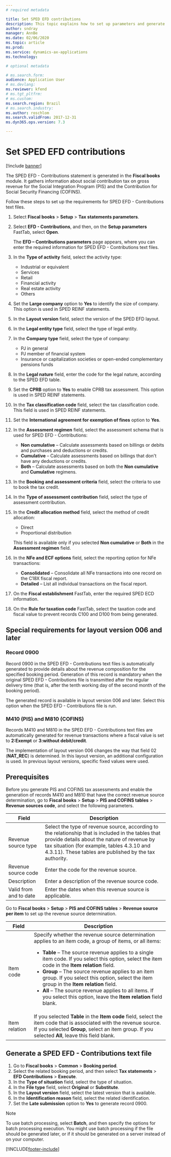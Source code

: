 ```yaml
---
# required metadata

title: Set SPED EFD contributions 
description: This topic explains how to set up parameters and generate the SPED EFD - Contributions statement for Brazil. 
author: sndray
manager: AnnBe
ms.date: 02/06/2020
ms.topic: article
ms.prod: 
ms.service: dynamics-ax-applications
ms.technology:

# optional metadata

# ms.search.form:  
audience: Application User
# ms.devlang: 
ms.reviewer: kfend
# ms.tgt_pltfrm: 
# ms.custom: 
ms.search.region: Brazil
# ms.search.industry: 
ms.author: roschlom
ms.search.validFrom: 2017-12-31
ms.dyn365.ops.version: 7.3

---
```


# Set SPED EFD contributions

[!include [banner](../includes/banner.md)]

The SPED EFD - Contributions statement is generated in the **Fiscal books** module. It gathers information about social contribution tax on gross revenue for the Social Integration Program (PIS) and the Contribution for Social Security Financing (COFINS).

Follow these steps to set up the requirements for SPED EFD - Contributions text files.

1. Select **Fiscal books** \> **Setup** \> **Tax statements parameters**.
2. Select **EFD - Contributions**, and then, on the **Setup parameters** FastTab, select **Open**.

    The **EFD – Contributions parameters** page appears, where you can enter the required information for SPED EFD - Contributions text files.

3. In the **Type of activity** field, select the activity type:

    - Industrial or equivalent
    - Services
    - Retail
    - Financial activity
    - Real estate activity
    - Others

4. Set the **Large company** option to **Yes** to identify the size of company. This option is used in SPED REINF statements.
5. In the **Layout version** field, select the version of the SPED EFD layout. 
6. In the **Legal entity type** field, select the type of legal entity.
7. In the **Company type** field, select the type of company:

    - PJ in general
    - PJ member of financial system
    - Insurance or capitalization societies or open-ended complementary pensions funds

8. In the **Legal nature** field, enter the code for the legal nature, according to the SPED EFD table.
9. Set the **CPRB** option to **Yes** to enable CPRB tax assessment. This option is used in SPED REINF statements.
10. In the **Tax classification code** field, select the tax classification code. This field is used in SPED REINF statements.
11. Set the **International agreement for exemption of fines** option to **Yes**.
12. In the **Assessment regimen** field, select the assessment schema that is used for SPED EFD - Contributions:

    - **Non cumulative** – Calculate assessments based on billings or debits and purchases and deductions or credits.
    - **Cumulative** – Calculate assessments based on billings that don't have any deductions or credits.
    - **Both** – Calculate assessments based on both the **Non cumulative** and **Cumulative** regimens.

13. In the **Booking and assessment criteria** field, select the criteria to use to book the tax credit.
14. In the **Type of assessment contribution** field, select the type of assessment contribution.
15. In the **Credit allocation method** field, select the method of credit allocation:

    - Direct
    - Proportional distribution

    This field is available only if you selected **Non cumulative** or **Both** in the **Assessment regimen** field.

16. In the **NFe and ECF options** field, select the reporting option for NFe transactions:

    - **Consolidated** – Consolidate all NFe transactions into one record on the C18X fiscal report.
    - **Detailed** – List all individual transactions on the fiscal report.

17. On the **Fiscal establishment** FastTab, enter the required SPED ECD information.
18. On the **Rule for taxation code** FastTab, select the taxation code and fiscal value to prevent records C100 and D100 from being generated.

## Special requirements for layout version 006 and later

### Record 0900

Record 0900 in the SPED EFD - Contributions text files is automatically generated to provide details about the revenue composition for the specified booking period. Generation of this record is mandatory when the original SPED EFD - Contributions file is transmitted after the regular delivery time (that is, after the tenth working day of the second month of the booking period).

The generated record is available in layout version 006 and later. Select this option when the SPED EFD - Contributions file is run.

### M410 (PIS) and M810 (COFINS)

Records M410 and M810 in the SPED EFD - Contributions text files are automatically generated for revenue transactions where a fiscal value is set to **2:Exempt** or **3:without debit/credit**.

The implementation of layout version 006 changes the way that field 02 (**NAT\_REC**) is determined. In this layout version, an additional configuration is used. In previous layout versions, specific fixed values were used.

## Prerequisites

Before you generate PIS and COFINS tax assessments and enable the generation of records M410 and M810 that have the correct revenue source determination, go to **Fiscal books** \> **Setup** \> **PIS and COFINS tables** \> **Revenue sources code**, and select the following parameters.

<table>
<thead>
<tr>
<th>Field</th>
<th>Description</th>
</tr>
</thead>
<tbody>
<tr>
<td>Revenue source type</td>
<td>Select the type of revenue source, according to the relationship that is included in the tables that provide details about the nature of revenue by tax situation (for example, tables 4.3.10 and 4.3.11). These tables are published by the tax authority.</td>
</tr>
<tr>
<td>Revenue source code</td>
<td>Enter the code for the revenue source.</td>
</tr>
<tr>
<td>Description</td>
<td>Enter a description of the revenue source code.</td>
</tr>
<tr>
<td>Valid from and to date</td>
<td>Enter the dates when this revenue source is applicable.</td>
</tr>
</tbody>
</table>

Go to **Fiscal books** \> **Setup** \> **PIS and COFINS tables** \> **Revenue source per item** to set up the revenue source determination.

<table>
<thead>
<tr>
<th>Field</th>
<th>Description</th>
</tr>
</thead>
<tbody>
<tr>
<td>Item code</td>
<td>Specify whether the revenue source determination applies to an item code, a group of items, or all items:
<ul>
<li><strong>Table</strong> – The source revenue applies to a single item code. If you select this option, select the item code in the <strong>Item relation</strong> field.</li>
<li><strong>Group</strong> – The source revenue applies to an item group. If you select this option, select the item group in the <strong>Item relation</strong> field.</li>
<li><strong>All</strong> – The source revenue applies to all items. If you select this option, leave the <strong>Item relation</strong> field blank.</li>
</ul>
</td>
</tr>
<tr>
<td>Item relation</td>
<td>If you selected <strong>Table</strong> in the <strong>Item code</strong> field, select the item code that is associated with the revenue source. If you selected <strong>Group</strong>, select an item group. If you selected <strong>All</strong>, leave this field blank.</td>
</tr>
</tbody>
</table>

## Generate a SPED EFD - Contributions text file

1. Go to **Fiscal books** \> **Common** \> **Booking period**.
2. Select the related booking period, and then select **Tax statements** \> **EFD Contributions** \> **Execute**.
3. In the **Type of situation** field, select the type of situation.
4. In the **File type** field, select **Original** or **Substitute**.
5. In the **Layout version** field, select the latest version that is available.
6. In the **Identification reason** field, select the related identification.
7. Set the **Late submission** option to **Yes** to generate record 0900.

> [!NOTE]
> To use batch processing, select **Batch**, and then specify the options for batch processing execution. You might use batch processing if the file should be generated later, or if it should be generated on a server instead of on your computer.


[!INCLUDE[footer-include](../../includes/footer-banner.md)]